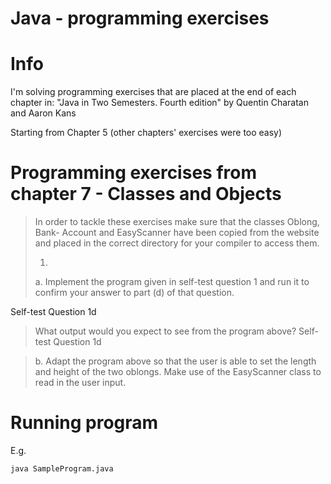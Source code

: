 # Java - programming exercises

# Info

I'm solving programming exercises that are placed at the end of each chapter in:
"Java in Two Semesters. Fourth edition" by Quentin Charatan and Aaron Kans

Starting from Chapter 5 (other chapters' exercises were too easy)

# Programming exercises from chapter 7 - Classes and Objects

> In order to tackle these exercises make sure that the classes Oblong, Bank-
> Account and EasyScanner have been copied from the website and placed in
> the correct directory for your compiler to access them.
>
>
>
> 1.
>
> a. Implement the program given in self-test question 1 and run it to confirm
> your answer to part (d) of that question.

Self-test Question 1d
> What output would you expect to see from the program above?
Self-test Question 1d

>
> b. Adapt the program above so that the user is able to set the length and height
> of the two oblongs. Make use of the EasyScanner class to read in the
> user input.

# Running program

E.g.

```bash
java SampleProgram.java
```
